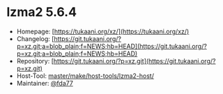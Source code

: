 # lzma2 5.6.4
 - Homepage: [https://tukaani.org/xz/](https://tukaani.org/xz/)
 - Changelog: [https://git.tukaani.org/?p=xz.git;a=blob_plain;f=NEWS;hb=HEAD](https://git.tukaani.org/?p=xz.git;a=blob_plain;f=NEWS;hb=HEAD)
 - Repository: [https://git.tukaani.org/?p=xz.git](https://git.tukaani.org/?p=xz.git)
 - Host-Tool: [master/make/host-tools/lzma2-host/](https://github.com/Freetz-NG/freetz-ng/tree/master/make/host-tools/lzma2-host/)
 - Maintainer: [@fda77](https://github.com/fda77)

